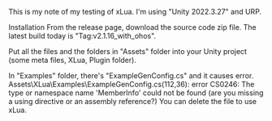 This is my note of my testing of xLua. I'm using "Unity 2022.3.27" and URP.

Installation
From the release page, download the source code zip file. The latest build today is "Tag:v2.1.16_with_ohos".

Put all the files and the folders in "Assets" folder into your Unity project (some meta files, XLua, Plugin folder).

In "Examples" folder, there's "ExampleGenConfig.cs" and it causes error.
Assets\XLua\Examples\ExampleGenConfig.cs(112,36): error CS0246: The type or namespace name 'MemberInfo' could not be found (are you missing a using directive or an assembly reference?)
You can delete the file to use xLua.